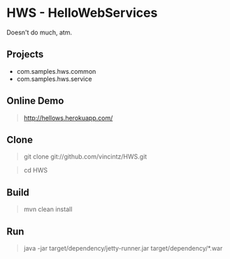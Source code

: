 # HWS - HelloWebServices

Doesn't do much, atm.

## Projects
* com.samples.hws.common
* com.samples.hws.service

## Online Demo

> http://hellows.herokuapp.com/

## Clone

> git clone git://github.com/vincintz/HWS.git

> cd HWS

## Build

> mvn clean install

## Run

> java -jar target/dependency/jetty-runner.jar target/dependency/*.war
